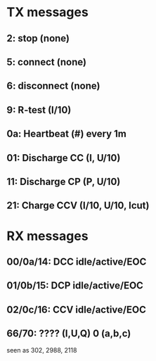 # TX messages
## 2: stop (none)
## 5: connect (none)
## 6: disconnect (none)
## 9: R-test (I/10)
## 0a: Heartbeat (#) every 1m
## 01: Discharge CC (I, U/10)
## 11: Discharge CP (P, U/10)
## 21: Charge CCV (I/10, U/10, Icut)

# RX messages
## 00/0a/14: DCC idle/active/EOC
## 01/0b/15: DCP idle/active/EOC
## 02/0c/16: CCV idle/active/EOC
## 66/70:  ???? (I,U,Q) 0 (a,b,c)
   seen as 302, 2988, 2118

